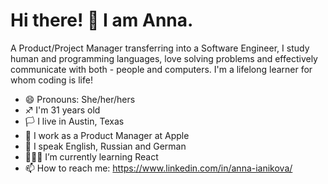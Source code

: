 # Hi there! 👋 I am Anna.

A Product/Project Manager transferring into a Software Engineer, I study human and programming languages, love solving problems and effectively communicate with both - people and computers. I'm a lifelong learner for whom coding is life!

- 😄 Pronouns: She/her/hers
- ♐ I'm 31 years old
- 🏳 I live in Austin, Texas
- 🔭 I work as a Product Manager at Apple
- 💬 I speak English, Russian and German
- 👩🏼‍💻 I’m currently learning React
- 📫 How to reach me: https://www.linkedin.com/in/anna-ianikova/
